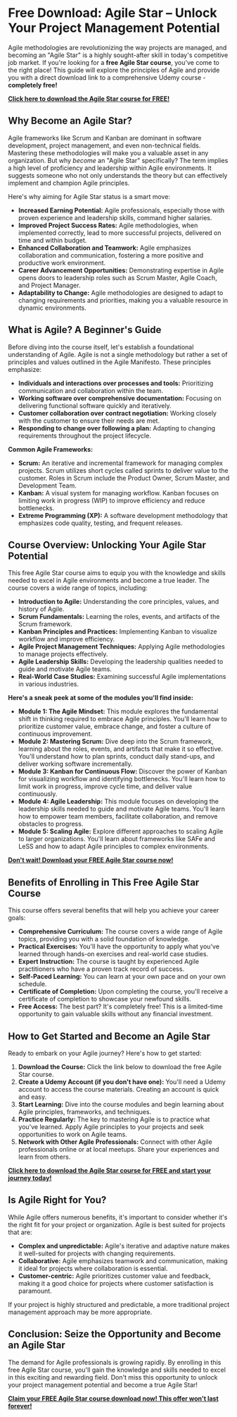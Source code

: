 # Free Download: Agile Star – Unlock Your Project Management Potential

Agile methodologies are revolutionizing the way projects are managed, and becoming an "Agile Star" is a highly sought-after skill in today's competitive job market. If you're looking for a **free Agile Star course**, you've come to the right place! This guide will explore the principles of Agile and provide you with a direct download link to a comprehensive Udemy course - **completely free!**

[**Click here to download the Agile Star course for FREE!**](https://udemywork.com/agile-star)

## Why Become an Agile Star?

Agile frameworks like Scrum and Kanban are dominant in software development, project management, and even non-technical fields. Mastering these methodologies will make you a valuable asset in any organization. But why *become* an "Agile Star" specifically? The term implies a high level of proficiency and leadership within Agile environments. It suggests someone who not only understands the theory but can effectively implement and champion Agile principles.

Here's why aiming for Agile Star status is a smart move:

*   **Increased Earning Potential:** Agile professionals, especially those with proven experience and leadership skills, command higher salaries.
*   **Improved Project Success Rates:** Agile methodologies, when implemented correctly, lead to more successful projects, delivered on time and within budget.
*   **Enhanced Collaboration and Teamwork:** Agile emphasizes collaboration and communication, fostering a more positive and productive work environment.
*   **Career Advancement Opportunities:** Demonstrating expertise in Agile opens doors to leadership roles such as Scrum Master, Agile Coach, and Project Manager.
*   **Adaptability to Change:** Agile methodologies are designed to adapt to changing requirements and priorities, making you a valuable resource in dynamic environments.

## What is Agile? A Beginner's Guide

Before diving into the course itself, let's establish a foundational understanding of Agile. Agile is not a single methodology but rather a set of principles and values outlined in the Agile Manifesto. These principles emphasize:

*   **Individuals and interactions over processes and tools:** Prioritizing communication and collaboration within the team.
*   **Working software over comprehensive documentation:** Focusing on delivering functional software quickly and iteratively.
*   **Customer collaboration over contract negotiation:** Working closely with the customer to ensure their needs are met.
*   **Responding to change over following a plan:** Adapting to changing requirements throughout the project lifecycle.

**Common Agile Frameworks:**

*   **Scrum:** An iterative and incremental framework for managing complex projects. Scrum utilizes short cycles called sprints to deliver value to the customer. Roles in Scrum include the Product Owner, Scrum Master, and Development Team.
*   **Kanban:** A visual system for managing workflow. Kanban focuses on limiting work in progress (WIP) to improve efficiency and reduce bottlenecks.
*   **Extreme Programming (XP):** A software development methodology that emphasizes code quality, testing, and frequent releases.

## Course Overview: Unlocking Your Agile Star Potential

This free Agile Star course aims to equip you with the knowledge and skills needed to excel in Agile environments and become a true leader. The course covers a wide range of topics, including:

*   **Introduction to Agile:** Understanding the core principles, values, and history of Agile.
*   **Scrum Fundamentals:** Learning the roles, events, and artifacts of the Scrum framework.
*   **Kanban Principles and Practices:** Implementing Kanban to visualize workflow and improve efficiency.
*   **Agile Project Management Techniques:** Applying Agile methodologies to manage projects effectively.
*   **Agile Leadership Skills:** Developing the leadership qualities needed to guide and motivate Agile teams.
*   **Real-World Case Studies:** Examining successful Agile implementations in various industries.

**Here's a sneak peek at some of the modules you'll find inside:**

*   **Module 1: The Agile Mindset:** This module explores the fundamental shift in thinking required to embrace Agile principles. You'll learn how to prioritize customer value, embrace change, and foster a culture of continuous improvement.
*   **Module 2: Mastering Scrum:** Dive deep into the Scrum framework, learning about the roles, events, and artifacts that make it so effective. You'll understand how to plan sprints, conduct daily stand-ups, and deliver working software incrementally.
*   **Module 3: Kanban for Continuous Flow:** Discover the power of Kanban for visualizing workflow and identifying bottlenecks. You'll learn how to limit work in progress, improve cycle time, and deliver value continuously.
*   **Module 4: Agile Leadership:** This module focuses on developing the leadership skills needed to guide and motivate Agile teams. You'll learn how to empower team members, facilitate collaboration, and remove obstacles to progress.
*   **Module 5: Scaling Agile:** Explore different approaches to scaling Agile to larger organizations. You'll learn about frameworks like SAFe and LeSS and how to adapt Agile principles to complex environments.

[**Don't wait! Download your FREE Agile Star course now!**](https://udemywork.com/agile-star)

## Benefits of Enrolling in This Free Agile Star Course

This course offers several benefits that will help you achieve your career goals:

*   **Comprehensive Curriculum:** The course covers a wide range of Agile topics, providing you with a solid foundation of knowledge.
*   **Practical Exercises:** You'll have the opportunity to apply what you've learned through hands-on exercises and real-world case studies.
*   **Expert Instruction:** The course is taught by experienced Agile practitioners who have a proven track record of success.
*   **Self-Paced Learning:** You can learn at your own pace and on your own schedule.
*   **Certificate of Completion:** Upon completing the course, you'll receive a certificate of completion to showcase your newfound skills.
*   **Free Access:** The best part? It's completely free! This is a limited-time opportunity to gain valuable skills without any financial investment.

## How to Get Started and Become an Agile Star

Ready to embark on your Agile journey? Here's how to get started:

1.  **Download the Course:** Click the link below to download the free Agile Star course.
2.  **Create a Udemy Account (if you don't have one):** You'll need a Udemy account to access the course materials. Creating an account is quick and easy.
3.  **Start Learning:** Dive into the course modules and begin learning about Agile principles, frameworks, and techniques.
4.  **Practice Regularly:** The key to mastering Agile is to practice what you've learned. Apply Agile principles to your projects and seek opportunities to work on Agile teams.
5.  **Network with Other Agile Professionals:** Connect with other Agile professionals online or at local meetups. Share your experiences and learn from others.

[**Click here to download the Agile Star course for FREE and start your journey today!**](https://udemywork.com/agile-star)

## Is Agile Right for You?

While Agile offers numerous benefits, it's important to consider whether it's the right fit for your project or organization. Agile is best suited for projects that are:

*   **Complex and unpredictable:** Agile's iterative and adaptive nature makes it well-suited for projects with changing requirements.
*   **Collaborative:** Agile emphasizes teamwork and communication, making it ideal for projects where collaboration is essential.
*   **Customer-centric:** Agile prioritizes customer value and feedback, making it a good choice for projects where customer satisfaction is paramount.

If your project is highly structured and predictable, a more traditional project management approach may be more appropriate.

## Conclusion: Seize the Opportunity and Become an Agile Star

The demand for Agile professionals is growing rapidly. By enrolling in this free Agile Star course, you'll gain the knowledge and skills needed to excel in this exciting and rewarding field. Don't miss this opportunity to unlock your project management potential and become a true Agile Star!

[**Claim your FREE Agile Star course download now! This offer won't last forever!**](https://udemywork.com/agile-star)

